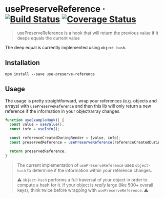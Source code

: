 # usePreserveReference · [![Build Status](https://travis-ci.org/ricokahler/use-preserve-reference.svg?branch=master)](https://travis-ci.org/ricokahler/use-preserve-reference) [![Coverage Status](https://coveralls.io/repos/github/ricokahler/use-preserve-reference/badge.svg?branch=master)](https://coveralls.io/github/ricokahler/use-preserve-reference?branch=master)

> usePreserveReference is a hook that will return the previous value if it deeps equals the current value

The deep equal is currently implemented using `object-hash`.

## Installation

```
npm install --save use-preserve-reference
```

## Usage

The usage is pretty straightforward, wrap your references (e.g. objects and arrays) with `usePreserveReference` and then this lib will only return a new reference if the information in your object/array changes.

```js
function useExampleHook() {
  const value = useValue();
  const info = useInfo();

  const referenceCreatedDuringRender = [value, info];
  const preservedReference = usePreserveReference(referenceCreatedDuringRender);

  return preservedReference;
}
```

> The current implementation of `usePreserveReference` uses `object-hash` to determine if the information within your reference changes.
>
> ⚠️ `object-hash` performs a full traversal of your object in order to compute a hash for it. If your object is _really_ large (like 500+ overall keys), think twice before wrapping with `usePreserveReference`. ⚠️
